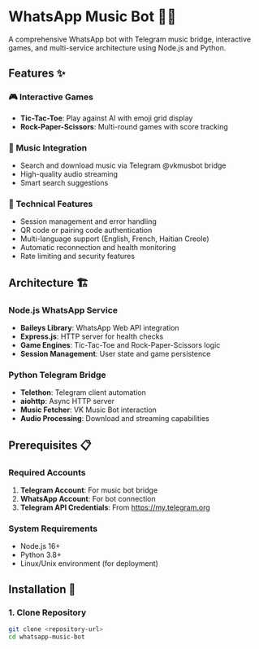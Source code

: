 # WhatsApp Music Bot 🎵🤖

A comprehensive WhatsApp bot with Telegram music bridge, interactive games, and multi-service architecture using Node.js and Python.

## Features ✨

### 🎮 Interactive Games
- **Tic-Tac-Toe**: Play against AI with emoji grid display
- **Rock-Paper-Scissors**: Multi-round games with score tracking

### 🎵 Music Integration
- Search and download music via Telegram @vkmusbot bridge
- High-quality audio streaming
- Smart search suggestions

### 🔧 Technical Features
- Session management and error handling
- QR code or pairing code authentication
- Multi-language support (English, French, Haitian Creole)
- Automatic reconnection and health monitoring
- Rate limiting and security features

## Architecture 🏗️

### Node.js WhatsApp Service
- **Baileys Library**: WhatsApp Web API integration
- **Express.js**: HTTP server for health checks
- **Game Engines**: Tic-Tac-Toe and Rock-Paper-Scissors logic
- **Session Management**: User state and game persistence

### Python Telegram Bridge
- **Telethon**: Telegram client automation
- **aiohttp**: Async HTTP server
- **Music Fetcher**: VK Music Bot interaction
- **Audio Processing**: Download and streaming capabilities

## Prerequisites 📋

### Required Accounts
1. **Telegram Account**: For music bot bridge
2. **WhatsApp Account**: For bot connection
3. **Telegram API Credentials**: From https://my.telegram.org

### System Requirements
- Node.js 16+ 
- Python 3.8+
- Linux/Unix environment (for deployment)

## Installation 🚀

### 1. Clone Repository
```bash
git clone <repository-url>
cd whatsapp-music-bot
